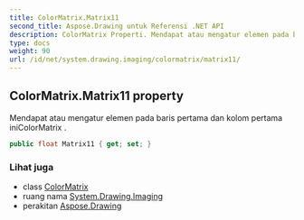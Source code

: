 ```yaml
---
title: ColorMatrix.Matrix11
second_title: Aspose.Drawing untuk Referensi .NET API
description: ColorMatrix Properti. Mendapat atau mengatur elemen pada baris pertama dan kolom pertama iniColorMatrix .
type: docs
weight: 90
url: /id/net/system.drawing.imaging/colormatrix/matrix11/
---
```

## ColorMatrix.Matrix11 property

Mendapat atau mengatur elemen pada baris pertama dan kolom pertama iniColorMatrix .

```csharp
public float Matrix11 { get; set; }
```

### Lihat juga

* class [ColorMatrix](../)
* ruang nama [System.Drawing.Imaging](../../colormatrix/)
* perakitan [Aspose.Drawing](../../../)


